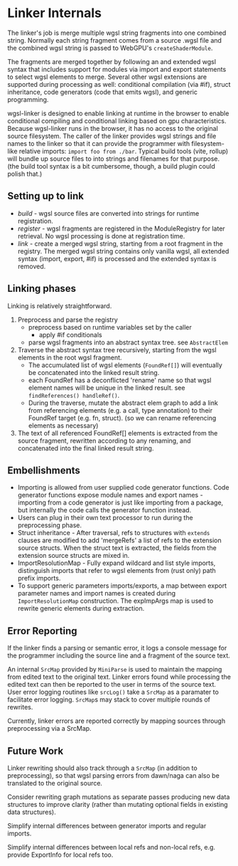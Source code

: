 # Linker Internals

The linker's job is merge multiple wgsl string fragments
into one combined string.
Normally each string fragment comes from a source .wgsl file
and the combined wgsl string is passed to WebGPU's `createShaderModule`.

The fragments are merged together by following an
and extended wgsl syntax that includes
support for modules via import and export statements
to select wgsl elements to merge.
Several other wgsl extensions are supported during
processing as well: conditional compilation (via #if),
struct inheritance, code generators (code that emits wgsl),
and generic programming.

wgsl-linker is designed to enable linking at runtime in the browser
to enable conditional compiling and conditional linking based
on gpu characteristics.
Because wgsl-linker runs in the browser, it has no access
to the original source filesystem.
The caller of the linker provides wgsl strings
and file names to the linker so that it can
provide the programmer with filesystem-like relative
imports: `import foo from ./bar`.
Typical build tools (vite, rollup) will bundle up source
files to into strings and filenames for that purpose.
(the build tool syntax is a bit cumbersome, though,
a build plugin could polish that.)

## Setting up to link

- _build_ - wgsl source files are converted into strings for runtime registration.
- _register_ - wgsl fragments are registered in the ModuleRegistry
  for later retrieval.
  No wgsl processing is done at registration time.
- _link_ - create a merged wgsl string, starting from a root fragment
  in the registry.
  The merged wgsl string contains only vanilla wgsl,
  all extended syntax (import, export, #if) is processed and the
  extended syntax is removed.

## Linking phases

Linking is relatively straightforward.

1. Preprocess and parse the registry
   - preprocess based on runtime variables set by the caller
     - apply #if conditionals
   - parse wgsl fragments into an abstract syntax tree. see `AbstractElem`
1. Traverse the abstract syntax tree recursively, starting from the wgsl
   elements in the root wgsl fragment.
   - The accumulated list of wgsl elements (`FoundRef[]`)
     will eventually be concatenated into the linked result string.
   - each FoundRef has a deconflicted 'rename' name
     so that wgsl element names will be unique in the linked result.
     see `findReferences() handleRef()`.
   - During the traverse, mutate the abstract elem graph to add
     a link from referencing elements (e.g. a call, type annotation)
     to their FoundRef target (e.g. fn, struct).
     (so we can rename referencing elements as necessary)
1. The text of all referenced FoundRef[] elements is extracted
   from the source fragment, rewritten according to any renaming,
   and concatenated into the final linked result string.

## Embellishments

- Importing is allowed from user supplied code generator functions.
  Code generator functions expose module names and export names -
  importing from a code generator is just like importing from a package,
  but internally the code calls the generator function instead.
- Users can plug in their own text processor to run during the preprocessing phase.
- Struct inheritance - After traversal, refs to structures with `extends` clauses
  are modified to add 'mergeRefs' a list of refs to the extension source structs.
  When the struct text is extracted, the fields from the extension source structs are
  mixed in.
- ImportResolutionMap - Fully expand wildcard and list style imports,
  distinguish imports that refer to wgsl elements
  from (rust only) path prefix imports.
- To support generic parameters imports/exports, a map between
  export parameter names and import names is created during `ImportResolutionMap`
  construction.
  The expImpArgs map is used to rewrite generic elements during extraction.

## Error Reporting

If the linker finds a parsing or semantic error,
it logs a console message for the programmer including
the source line and a fragment of the source text.

An internal `SrcMap` provided by `MiniParse` is used to maintain the mapping
from edited text to the original text.
Linker errors found while processing the edited text can
then be reported to the user in terms of the source text.
User error logging routines like `srcLog()` take a `SrcMap`
as a paramater to facilitate error logging.
`SrcMap`s may stack to cover multiple rounds of rewrites.

Currently, linker errors are reported correctly by mapping sources
through preprocessing via a SrcMap.

## Future Work

Linker rewriting should also track through a `SrcMap`
(in addition to preprocessing), so that
wgsl parsing errors from dawn/naga can also be
translated to the original source.

Consider rewriting graph mutations as separate passes
producing new data structures to improve clarity (rather
than mutating optional fields in existing data structures).

Simplify internal differences between generator imports and regular imports.

Simplify internal differences between local refs and non-local refs,
e.g. provide ExportInfo for local refs too.
